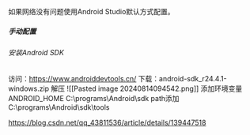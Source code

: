 如果网络没有问题使用Android Studio默认方式配置。

##### 手动配置

###### 安装Android SDK
访问：https://www.androiddevtools.cn/
下载：android-sdk_r24.4.1-windows.zip 
解压
![[Pasted image 20240814094542.png]]
添加环境变量
ANDROID_HOME   C:\programs\Android\sdk
path添加
C:\programs\Android\sdk\tools

https://blog.csdn.net/qq_43811536/article/details/139447518